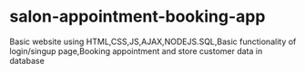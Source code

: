 # salon-appointment-booking-app
Basic website using HTML,CSS,JS,AJAX,NODEJS.SQL,Basic functionality of login/singup page,Booking appointment and store customer data in database
